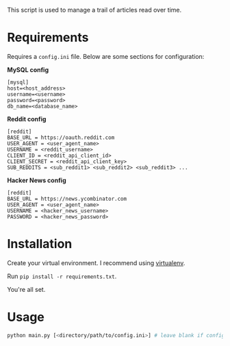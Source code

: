 This script is used to manage a trail of articles read over time.

# Requirements

Requires a `config.ini` file. Below are some sections for configuration:

**MySQL config**
```
[mysql]
host=<host_address>
username=<username>
password=<password>
db_name=<database_name>
```

**Reddit config**
```
[reddit]
BASE_URL = https://oauth.reddit.com
USER_AGENT = <user_agent_name>
USERNAME = <reddit_username>
CLIENT_ID = <reddit_api_client_id>
CLIENT_SECRET = <reddit_api_client_key>
SUB_REDDITS = <sub_reddit1> <sub_reddit2> <sub_reddit3> ...
```

**Hacker News config**
```
[reddit]
BASE_URL = https://news.ycombinator.com
USER_AGENT = <user_agent_name>
USERNAME = <hacker_news_username>
PASSWORD = <hacker_news_password>
```

# Installation
Create your virtual environment. I recommend using [virtualenv](https://virtualenv.pypa.io/en/stable/).

Run `pip install -r requirements.txt`.

You're all set.

# Usage
```bash
python main.py [<directory/path/to/config.ini>] # leave blank if config.ini in current directory
```
